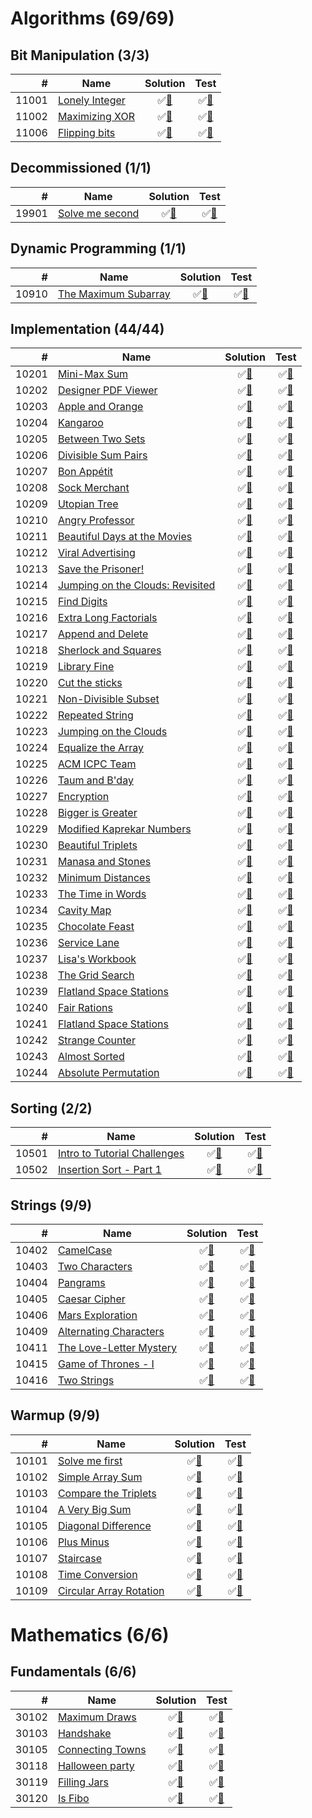 # Algorithms (69/69)

## Bit Manipulation (3/3)

|     # | Name                    | Solution                          | Test                           |
|------:|-------------------------|:---------------------------------:|:------------------------------:|
| 11001 | [Lonely Integer][11001] | &#9989;[&#128190;][11001solution] | &#9989;[&#128190;][11001tests] |
| 11002 | [Maximizing XOR][11002] | &#9989;[&#128190;][11002solution] | &#9989;[&#128190;][11002tests] |
| 11006 | [Flipping bits][11006]  | &#9989;[&#128190;][11006solution] | &#9989;[&#128190;][11006tests] |

[11001]: https://www.hackerrank.com/challenges/lonely-integer
[11002]: https://www.hackerrank.com/challenges/maximizing-xor
[11006]: https://www.hackerrank.com/challenges/flipping-bits

[11001solution]: src/main/java/org/ck/hackerRank/corecs/algorithms/bitmanipulation/lonelyinteger/Solution.java
[11002solution]: src/main/java/org/ck/hackerRank/corecs/algorithms/bitmanipulation/maximisingxor/Solution.java
[11006solution]: src/main/java/org/ck/hackerRank/corecs/algorithms/bitmanipulation/flippingbits/Solution.java

[11001tests]: src/test/java/org/ck/hackerRank/algorithms/bitmanipulation/lonelyinteger/SolutionTest.java
[11002tests]: src/test/java/org/ck/hackerRank/algorithms/bitmanipulation/maximisingxor/SolutionTest.java
[11006tests]: src/test/java/org/ck/hackerRank/algorithms/bitmanipulation/flippingbits/SolutionTest.java


## Decommissioned (1/1)

|     # | Name                     | Solution                          | Test                           |
|------:|--------------------------|:---------------------------------:|:------------------------------:|
| 19901 | [Solve me second][19901] | &#9989;[&#128190;][19901solution] | &#9989;[&#128190;][19901tests] |

[19901]: https://www.hackerrank.com/challenges/solve-me-second

[19901solution]: src/main/java/org/ck/hackerRank/corecs/algorithms/decommissioned/solvemesecond/Solution.java

[19901tests]: src/test/java/org/ck/hackerRank/algorithms/decommissioned/solvemesecond/SolutionTest.java


## Dynamic Programming (1/1)

|     # | Name                          | Solution                          | Test                           |
|------:|-------------------------------|:---------------------------------:|:------------------------------:|
| 10910 | [The Maximum Subarray][10910] | &#9989;[&#128190;][10910solution] | &#9989;[&#128190;][10910tests] |

[10910]: https://www.hackerrank.com/challenges/maxsubarray

[10910solution]: src/main/java/org/ck/hackerRank/corecs/algorithms/dynamicprogramming/maxsubarray/Solution.java

[10910tests]: src/test/java/org/ck/hackerRank/algorithms/dynamicprogramming/maxsubarray/SolutionTest.java


## Implementation (44/44)

|     # | Name                                      | Solution                          | Test                           |
|------:|-------------------------------------------|:---------------------------------:|:------------------------------:|
| 10201 | [Mini-Max Sum][10201]                     | &#9989;[&#128190;][10201solution] | &#9989;[&#128190;][10201tests] |
| 10202 | [Designer PDF Viewer][10202]              | &#9989;[&#128190;][10202solution] | &#9989;[&#128190;][10202tests] |
| 10203 | [Apple and Orange][10203]                 | &#9989;[&#128190;][10203solution] | &#9989;[&#128190;][10203tests] |
| 10204 | [Kangaroo][10204]                         | &#9989;[&#128190;][10204solution] | &#9989;[&#128190;][10204tests] |
| 10205 | [Between Two Sets][10205]                 | &#9989;[&#128190;][10205solution] | &#9989;[&#128190;][10205tests] |
| 10206 | [Divisible Sum Pairs][10206]              | &#9989;[&#128190;][10206solution] | &#9989;[&#128190;][10206tests] |
| 10207 | [Bon Appétit][10207]                      | &#9989;[&#128190;][10207solution] | &#9989;[&#128190;][10207tests] |
| 10208 | [Sock Merchant][10208]                    | &#9989;[&#128190;][10208solution] | &#9989;[&#128190;][10208tests] |
| 10209 | [Utopian Tree][10209]                     | &#9989;[&#128190;][10209solution] | &#9989;[&#128190;][10209tests] |
| 10210 | [Angry Professor][10210]                  | &#9989;[&#128190;][10210solution] | &#9989;[&#128190;][10210tests] |
| 10211 | [Beautiful Days at the Movies][10211]     | &#9989;[&#128190;][10211solution] | &#9989;[&#128190;][10211tests] |
| 10212 | [Viral Advertising][10212]                | &#9989;[&#128190;][10212solution] | &#9989;[&#128190;][10212tests] |
| 10213 | [Save the Prisoner!][10213]               | &#9989;[&#128190;][10213solution] | &#9989;[&#128190;][10213tests] |
| 10214 | [Jumping on the Clouds: Revisited][10214] | &#9989;[&#128190;][10214solution] | &#9989;[&#128190;][10214tests] |
| 10215 | [Find Digits][10215]                      | &#9989;[&#128190;][10215solution] | &#9989;[&#128190;][10215tests] |
| 10216 | [Extra Long Factorials][10216]            | &#9989;[&#128190;][10216solution] | &#9989;[&#128190;][10216tests] |
| 10217 | [Append and Delete][10217]                | &#9989;[&#128190;][10217solution] | &#9989;[&#128190;][10217tests] |
| 10218 | [Sherlock and Squares][10218]             | &#9989;[&#128190;][10218solution] | &#9989;[&#128190;][10218tests] |
| 10219 | [Library Fine][10219]                     | &#9989;[&#128190;][10219solution] | &#9989;[&#128190;][10219tests] |
| 10220 | [Cut the sticks][10220]                   | &#9989;[&#128190;][10220solution] | &#9989;[&#128190;][10220tests] |
| 10221 | [Non-Divisible Subset][10221]             | &#9989;[&#128190;][10221solution] | &#9989;[&#128190;][10221tests] |
| 10222 | [Repeated String][10222]                  | &#9989;[&#128190;][10222solution] | &#9989;[&#128190;][10222tests] |
| 10223 | [Jumping on the Clouds][10223]            | &#9989;[&#128190;][10223solution] | &#9989;[&#128190;][10223tests] |
| 10224 | [Equalize the Array][10224]               | &#9989;[&#128190;][10224solution] | &#9989;[&#128190;][10224tests] |
| 10225 | [ACM ICPC Team][10225]                    | &#9989;[&#128190;][10225solution] | &#9989;[&#128190;][10225tests] |
| 10226 | [Taum and B'day][10226]                   | &#9989;[&#128190;][10226solution] | &#9989;[&#128190;][10226tests] |
| 10227 | [Encryption][10227]                       | &#9989;[&#128190;][10227solution] | &#9989;[&#128190;][10227tests] |
| 10228 | [Bigger is Greater][10228]                | &#9989;[&#128190;][10228solution] | &#9989;[&#128190;][10228tests] |
| 10229 | [Modified Kaprekar Numbers][10229]        | &#9989;[&#128190;][10229solution] | &#9989;[&#128190;][10229tests] |
| 10230 | [Beautiful Triplets][10230]               | &#9989;[&#128190;][10230solution] | &#9989;[&#128190;][10230tests] |
| 10231 | [Manasa and Stones][10231]                | &#9989;[&#128190;][10231solution] | &#9989;[&#128190;][10231tests] |
| 10232 | [Minimum Distances][10232]                | &#9989;[&#128190;][10232solution] | &#9989;[&#128190;][10232tests] |
| 10233 | [The Time in Words][10233]                | &#9989;[&#128190;][10233solution] | &#9989;[&#128190;][10233tests] |
| 10234 | [Cavity Map][10234]                       | &#9989;[&#128190;][10234solution] | &#9989;[&#128190;][10234tests] |
| 10235 | [Chocolate Feast][10235]                  | &#9989;[&#128190;][10235solution] | &#9989;[&#128190;][10235tests] |
| 10236 | [Service Lane][10236]                     | &#9989;[&#128190;][10236solution] | &#9989;[&#128190;][10236tests] |
| 10237 | [Lisa's Workbook][10237]                  | &#9989;[&#128190;][10237solution] | &#9989;[&#128190;][10237tests] |
| 10238 | [The Grid Search][10238]                  | &#9989;[&#128190;][10238solution] | &#9989;[&#128190;][10238tests] |
| 10239 | [Flatland Space Stations][10239]          | &#9989;[&#128190;][10239solution] | &#9989;[&#128190;][10239tests] |
| 10240 | [Fair Rations][10240]                     | &#9989;[&#128190;][10240solution] | &#9989;[&#128190;][10240tests] |
| 10241 | [Flatland Space Stations][10241]          | &#9989;[&#128190;][10241solution] | &#9989;[&#128190;][10241tests] |
| 10242 | [Strange Counter][10242]                  | &#9989;[&#128190;][10242solution] | &#9989;[&#128190;][10242tests] |
| 10243 | [Almost Sorted][10243]                    | &#9989;[&#128190;][10243solution] | &#9989;[&#128190;][10243tests] |
| 10244 | [Absolute Permutation][10244]             | &#9989;[&#128190;][10244solution] | &#9989;[&#128190;][10244tests] |

[10201]: https://www.hackerrank.com/challenges/mini-max-sum
[10202]: https://www.hackerrank.com/challenges/designer-pdf-viewer
[10203]: https://www.hackerrank.com/challenges/apple-and-orange
[10204]: https://www.hackerrank.com/challenges/kangaroo
[10205]: https://www.hackerrank.com/challenges/between-two-sets
[10206]: https://www.hackerrank.com/challenges/divisible-sum-pairs
[10207]: https://www.hackerrank.com/challenges/bon-appetit
[10208]: https://www.hackerrank.com/challenges/sock-merchant
[10209]: https://www.hackerrank.com/challenges/utopian-tree
[10210]: https://www.hackerrank.com/challenges/angry-professor
[10211]: https://www.hackerrank.com/challenges/beautiful-days-at-the-movies
[10212]: https://www.hackerrank.com/challenges/strange-advertising
[10213]: https://www.hackerrank.com/challenges/save-the-prisoner
[10214]: https://www.hackerrank.com/challenges/jumping-on-the-clouds-revisited
[10215]: https://www.hackerrank.com/challenges/find-digits
[10216]: https://www.hackerrank.com/challenges/extra-long-factorials
[10217]: https://www.hackerrank.com/challenges/append-and-delete
[10218]: https://www.hackerrank.com/challenges/sherlock-and-squares
[10219]: https://www.hackerrank.com/challenges/library-fine
[10220]: https://www.hackerrank.com/challenges/cut-the-sticks
[10221]: https://www.hackerrank.com/challenges/non-divisible-subset
[10222]: https://www.hackerrank.com/challenges/repeated-string
[10223]: https://www.hackerrank.com/challenges/jumping-on-the-clouds
[10224]: https://www.hackerrank.com/challenges/equality-in-a-array
[10225]: https://www.hackerrank.com/challenges/acm-icpc-team
[10226]: https://www.hackerrank.com/challenges/taum-and-bday
[10227]: https://www.hackerrank.com/challenges/encryption
[10228]: https://www.hackerrank.com/challenges/bigger-is-greater
[10229]: https://www.hackerrank.com/challenges/kaprekar-numbers
[10230]: https://www.hackerrank.com/challenges/beautiful-triplets
[10231]: https://www.hackerrank.com/challenges/manasa-and-stones
[10232]: https://www.hackerrank.com/challenges/minimum-distances
[10233]: https://www.hackerrank.com/challenges/the-time-in-words
[10234]: https://www.hackerrank.com/challenges/cavity-map
[10235]: https://www.hackerrank.com/challenges/chocolate-feast
[10236]: https://www.hackerrank.com/challenges/service-lane
[10237]: https://www.hackerrank.com/challenges/lisa-workbook
[10238]: https://www.hackerrank.com/challenges/the-grid-search
[10239]: https://www.hackerrank.com/challenges/flatland-space-stations
[10240]: https://www.hackerrank.com/challenges/fair-rations
[10241]: https://www.hackerrank.com/challenges/flatland-space-stations
[10242]: https://www.hackerrank.com/challenges/strange-code
[10243]: https://www.hackerrank.com/challenges/almost-sorted
[10244]: https://www.hackerrank.com/challenges/absolute-permutation

[10201solution]: src/main/java/org/ck/hackerRank/corecs/algorithms/warmup/minimaxsum/Solution.java
[10202solution]: src/main/java/org/ck/hackerRank/corecs/algorithms/implementation/designerpdfviewer/Solution.java
[10203solution]: src/main/java/org/ck/hackerRank/corecs/algorithms/implementation/appleandorange/Solution.java
[10204solution]: src/main/java/org/ck/hackerRank/corecs/algorithms/implementation/kangaroo/Solution.java
[10205solution]: src/main/java/org/ck/hackerRank/corecs/algorithms/implementation/betweentwosets/Solution.java
[10206solution]: src/main/java/org/ck/hackerRank/corecs/algorithms/implementation/divisiblesumpairs/Solution.java
[10207solution]: src/main/java/org/ck/hackerRank/corecs/algorithms/implementation/bonappetit/Solution.java
[10208solution]: src/main/java/org/ck/hackerRank/corecs/algorithms/implementation/sockmerchant/Solution.java
[10209solution]: src/main/java/org/ck/hackerRank/corecs/algorithms/implementation/utopiantree/Solution.java
[10210solution]: src/main/java/org/ck/hackerRank/corecs/algorithms/implementation/angryprofessor/Solution.java
[10211solution]: src/main/java/org/ck/hackerRank/corecs/algorithms/implementation/beautifuldaysatthemovies/Solution.java
[10212solution]: src/main/java/org/ck/hackerRank/corecs/algorithms/implementation/viraladvertising/Solution.java
[10213solution]: src/main/java/org/ck/hackerRank/corecs/algorithms/implementation/savetheprisoner/Solution.java
[10214solution]: src/main/java/org/ck/hackerRank/corecs/algorithms/implementation/jumpingonthecloudsrevisited/Solution.java
[10215solution]: src/main/java/org/ck/hackerRank/corecs/algorithms/implementation/finddigits/Solution.java
[10216solution]: src/main/java/org/ck/hackerRank/corecs/algorithms/implementation/extralongfactorials/Solution.java
[10217solution]: src/main/java/org/ck/hackerRank/corecs/algorithms/implementation/appendanddelete/Solution.java
[10218solution]: src/main/java/org/ck/hackerRank/corecs/algorithms/implementation/sherlockandsquares/Solution.java
[10219solution]: src/main/java/org/ck/hackerRank/corecs/algorithms/implementation/libraryfine/Solution.java
[10220solution]: src/main/java/org/ck/hackerRank/corecs/algorithms/implementation/cutthesticks/Solution.java
[10221solution]: src/main/java/org/ck/hackerRank/corecs/algorithms/implementation/nondivisiblesubset/Solution.java
[10222solution]: src/main/java/org/ck/hackerRank/corecs/algorithms/implementation/repeatedstring/Solution.java
[10223solution]: src/main/java/org/ck/hackerRank/corecs/algorithms/implementation/jumpingontheclouds/Solution.java
[10224solution]: src/main/java/org/ck/hackerRank/corecs/algorithms/implementation/equalizethearray/Solution.java
[10225solution]: src/main/java/org/ck/hackerRank/corecs/algorithms/implementation/acmicpcteam/Solution.java
[10226solution]: src/main/java/org/ck/hackerRank/corecs/algorithms/implementation/taumandbday/Solution.java
[10227solution]: src/main/java/org/ck/hackerRank/corecs/algorithms/implementation/encryption/Solution.java
[10228solution]: src/main/java/org/ck/hackerRank/corecs/algorithms/implementation/biggerisgreater/Solution.java
[10229solution]: src/main/java/org/ck/hackerRank/corecs/algorithms/implementation/modifiedkaprekarnumbers/Solution.java
[10230solution]: src/main/java/org/ck/hackerRank/corecs/algorithms/implementation/beautifultriplets/Solution.java
[10231solution]: src/main/java/org/ck/hackerRank/corecs/algorithms/implementation/manasaandstones/Solution.java
[10232solution]: src/main/java/org/ck/hackerRank/corecs/algorithms/implementation/minimumdistances/Solution.java
[10233solution]: src/main/java/org/ck/hackerRank/corecs/algorithms/implementation/thetimeinwords/Solution.java
[10234solution]: src/main/java/org/ck/hackerRank/corecs/algorithms/implementation/cavitymap/Solution.java
[10235solution]: src/main/java/org/ck/hackerRank/corecs/algorithms/implementation/chocolatefeast/Solution.java
[10236solution]: src/main/java/org/ck/hackerRank/corecs/algorithms/implementation/servicelane/Solution.java
[10237solution]: src/main/java/org/ck/hackerRank/corecs/algorithms/implementation/lisasworkbook/Solution.java
[10238solution]: src/main/java/org/ck/hackerRank/corecs/algorithms/implementation/thegridsearch/Solution.java
[10239solution]: src/main/java/org/ck/hackerRank/corecs/algorithms/implementation/flatlandspacestations/Solution.java
[10240solution]: src/main/java/org/ck/hackerRank/corecs/algorithms/implementation/fairrations/Solution.java
[10241solution]: src/main/java/org/ck/hackerRank/corecs/algorithms/implementation/happyladybugs/Solution.java
[10242solution]: src/main/java/org/ck/hackerRank/corecs/algorithms/implementation/strangecounter/Solution.java
[10243solution]: src/main/java/org/ck/hackerRank/corecs/algorithms/implementation/almostsorted/Solution.java
[10244solution]: src/main/java/org/ck/hackerRank/corecs/algorithms/implementation/absolutepermutation/Solution.java

[10201tests]: src/test/java/org/ck/hackerRank/algorithms/implementation/minimaxsum/SolutionTest.java
[10202tests]: src/test/java/org/ck/hackerRank/algorithms/implementation/designerpdfviewer/SolutionTest.java
[10203tests]: src/test/java/org/ck/hackerRank/algorithms/implementation/appleandorange/SolutionTest.java
[10204tests]: src/test/java/org/ck/hackerRank/algorithms/implementation/kangaroo/SolutionTest.java
[10205tests]: src/test/java/org/ck/hackerRank/algorithms/implementation/betweentwosets/SolutionTest.java
[10206tests]: src/test/java/org/ck/hackerRank/algorithms/implementation/divisiblesumpairs/SolutionTest.java
[10207tests]: src/test/java/org/ck/hackerRank/algorithms/implementation/bonappetit/SolutionTest.java
[10208tests]: src/test/java/org/ck/hackerRank/algorithms/implementation/sockmerchant/SolutionTest.java
[10209tests]: src/test/java/org/ck/hackerRank/algorithms/implementation/utopiantree/SolutionTest.java
[10210tests]: src/test/java/org/ck/hackerRank/algorithms/implementation/angryprofessor/SolutionTest.java
[10211tests]: src/test/java/org/ck/hackerRank/algorithms/implementation/beautifuldaysatthemovies/SolutionTest.java
[10212tests]: src/test/java/org/ck/hackerRank/algorithms/implementation/viraladvertising/SolutionTest.java
[10213tests]: src/test/java/org/ck/hackerRank/algorithms/implementation/savetheprisoner/SolutionTest.java
[10214tests]: src/test/java/org/ck/hackerRank/algorithms/implementation/jumpingonthecloudsrevisited/SolutionTest.java
[10215tests]: src/test/java/org/ck/hackerRank/algorithms/implementation/finddigits/SolutionTest.java
[10216tests]: src/test/java/org/ck/hackerRank/algorithms/implementation/extralongfactorials/SolutionTest.java
[10217tests]: src/test/java/org/ck/hackerRank/algorithms/implementation/appendanddelete/SolutionTest.java
[10218tests]: src/test/java/org/ck/hackerRank/algorithms/implementation/sherlockandsquares/SolutionTest.java
[10219tests]: src/test/java/org/ck/hackerRank/algorithms/implementation/libraryfine/SolutionTest.java
[10220tests]: src/test/java/org/ck/hackerRank/algorithms/implementation/cutthesticks/SolutionTest.java
[10221tests]: src/test/java/org/ck/hackerRank/algorithms/implementation/nondivisiblesubset/SolutionTest.java
[10222tests]: src/test/java/org/ck/hackerRank/algorithms/implementation/repeatedstring/SolutionTest.java
[10223tests]: src/test/java/org/ck/hackerRank/algorithms/implementation/jumpingontheclouds/SolutionTest.java
[10224tests]: src/test/java/org/ck/hackerRank/algorithms/implementation/equalizethearray/SolutionTest.java
[10225tests]: src/test/java/org/ck/hackerRank/algorithms/implementation/acmicpcteam/SolutionTest.java
[10226tests]: src/test/java/org/ck/hackerRank/algorithms/implementation/taumandbday/SolutionTest.java
[10227tests]: src/test/java/org/ck/hackerRank/algorithms/implementation/encryption/SolutionTest.java
[10228tests]: src/test/java/org/ck/hackerRank/algorithms/implementation/biggerisgreater/SolutionTest.java
[10229tests]: src/test/java/org/ck/hackerRank/algorithms/implementation/modifiedkaprekarnumbers/SolutionTest.java
[10230tests]: src/test/java/org/ck/hackerRank/algorithms/implementation/beautifultriplets/SolutionTest.java
[10231tests]: src/test/java/org/ck/hackerRank/algorithms/implementation/manasaandstones/SolutionTest.java
[10232tests]: src/test/java/org/ck/hackerRank/algorithms/implementation/minimumdistances/SolutionTest.java
[10233tests]: src/test/java/org/ck/hackerRank/algorithms/implementation/thetimeinwords/SolutionTest.java
[10234tests]: src/test/java/org/ck/hackerRank/algorithms/implementation/cavitymap/SolutionTest.java
[10235tests]: src/test/java/org/ck/hackerRank/algorithms/implementation/chocolatefeast/SolutionTest.java
[10236tests]: src/test/java/org/ck/hackerRank/algorithms/implementation/servicelane/SolutionTest.java
[10237tests]: src/test/java/org/ck/hackerRank/algorithms/implementation/lisasworkbook/SolutionTest.java
[10238tests]: src/test/java/org/ck/hackerRank/algorithms/implementation/thegridsearch/SolutionTest.java
[10239tests]: src/test/java/org/ck/hackerRank/algorithms/implementation/flatlandspacestations/SolutionTest.java
[10240tests]: src/test/java/org/ck/hackerRank/algorithms/implementation/fairrations/SolutionTest.java
[10241tests]: src/test/java/org/ck/hackerRank/algorithms/implementation/happyladybugs/SolutionTest.java
[10242tests]: src/test/java/org/ck/hackerRank/algorithms/implementation/strangecounter/SolutionTest.java
[10243tests]: src/test/java/org/ck/hackerRank/algorithms/implementation/almostsorted/SolutionTest.java
[10244tests]: src/test/java/org/ck/hackerRank/algorithms/implementation/absolutepermutation/SolutionTest.java


## Sorting (2/2)

|     # | Name                                  | Solution                          | Test                           |
|------:|---------------------------------------|:---------------------------------:|:------------------------------:|
| 10501 | [Intro to Tutorial Challenges][10501] | &#9989;[&#128190;][10501solution] | &#9989;[&#128190;][10501tests] |
| 10502 | [Insertion Sort - Part 1][10502]      | &#9989;[&#128190;][10502solution] | &#9989;[&#128190;][10502tests] |

[10501]: https://www.hackerrank.com/challenges/tutorial-intro
[10502]: https://www.hackerrank.com/challenges/insertionsort1

[10501solution]: src/main/java/org/ck/hackerRank/corecs/algorithms/sorting/intrototutorialchallenges/Solution.java
[10502solution]: src/main/java/org/ck/hackerRank/corecs/algorithms/sorting/insertionsortpart1/Solution.java

[10501tests]: src/test/java/org/ck/hackerRank/algorithms/sorting/intrototutorialchallenges/SolutionTest.java
[10502tests]: src/test/java/org/ck/hackerRank/algorithms/sorting/insertionsortpart1/SolutionTest.java


## Strings (9/9)

|     # | Name                             | Solution                          | Test                           |
|------:|----------------------------------|:---------------------------------:|:------------------------------:|
| 10402 | [CamelCase][10402]               | &#9989;[&#128190;][10402solution] | &#9989;[&#128190;][10402tests] |
| 10403 | [Two Characters][10403]          | &#9989;[&#128190;][10403solution] | &#9989;[&#128190;][10403tests] |
| 10404 | [Pangrams][10404]                | &#9989;[&#128190;][10404solution] | &#9989;[&#128190;][10404tests] |
| 10405 | [Caesar Cipher][10405]           | &#9989;[&#128190;][10405solution] | &#9989;[&#128190;][10405tests] |
| 10406 | [Mars Exploration][10406]        | &#9989;[&#128190;][10406solution] | &#9989;[&#128190;][10406tests] |
| 10409 | [Alternating Characters][10409]  | &#9989;[&#128190;][10409solution] | &#9989;[&#128190;][10409tests] |
| 10411 | [The Love-Letter Mystery][10411] | &#9989;[&#128190;][10411solution] | &#9989;[&#128190;][10411tests] |
| 10415 | [Game of Thrones - I][10415]     | &#9989;[&#128190;][10415solution] | &#9989;[&#128190;][10415tests] |
| 10416 | [Two Strings][10416]             | &#9989;[&#128190;][10416solution] | &#9989;[&#128190;][10416tests] |

[10402]: https://www.hackerrank.com/challenges/camelcase
[10403]: https://www.hackerrank.com/challenges/two-characters
[10404]: https://www.hackerrank.com/challenges/pangrams
[10405]: https://www.hackerrank.com/challenges/caesar-cipher-1
[10406]: https://www.hackerrank.com/challenges/mars-exploration
[10409]: https://www.hackerrank.com/challenges/alternating-characters
[10411]: https://www.hackerrank.com/challenges/the-love-letter-mystery
[10415]: https://www.hackerrank.com/challenges/game-of-thrones
[10416]: https://www.hackerrank.com/challenges/two-strings

[10402solution]: src/main/java/org/ck/hackerRank/corecs/algorithms/strings/camelcase/Solution.java
[10403solution]: src/main/java/org/ck/hackerRank/corecs/algorithms/strings/twocharacters/Solution.java
[10404solution]: src/main/java/org/ck/hackerRank/corecs/algorithms/strings/pangrams/Solution.java
[10405solution]: src/main/java/org/ck/hackerRank/corecs/algorithms/strings/caesarcipher/Solution.java
[10406solution]: src/main/java/org/ck/hackerRank/corecs/algorithms/strings/marsexploration/Solution.java
[10409solution]: src/main/java/org/ck/hackerRank/corecs/algorithms/strings/alternatingcharacters/Solution.java
[10411solution]: src/main/java/org/ck/hackerRank/corecs/algorithms/strings/thelovelettermystery/Solution.java
[10415solution]: src/main/java/org/ck/hackerRank/corecs/algorithms/strings/gameofthronesi/Solution.java
[10416solution]: src/main/java/org/ck/hackerRank/corecs/algorithms/strings/twostrings/Solution.java

[10402tests]: src/test/java/org/ck/hackerRank/algorithms/strings/camelcase/SolutionTest.java
[10403tests]: src/test/java/org/ck/hackerRank/algorithms/strings/twocharacters/SolutionTest.java
[10404tests]: src/test/java/org/ck/hackerRank/algorithms/strings/pangrams/SolutionTest.java
[10405tests]: src/test/java/org/ck/hackerRank/algorithms/strings/caesarcipher/SolutionTest.java
[10406tests]: src/test/java/org/ck/hackerRank/algorithms/strings/marsexploration/SolutionTest.java
[10409tests]: src/test/java/org/ck/hackerRank/algorithms/strings/alternatingcharacters/SolutionTest.java
[10411tests]: src/test/java/org/ck/hackerRank/algorithms/strings/thelovelettermystery/SolutionTest.java
[10415tests]: src/test/java/org/ck/hackerRank/algorithms/strings/gameofthronesi/SolutionTest.java
[10416tests]: src/test/java/org/ck/hackerRank/algorithms/strings/twostrings/SolutionTest.java


## Warmup (9/9)

|     # | Name                             | Solution                          | Test                           |
|------:|----------------------------------|:---------------------------------:|:------------------------------:|
| 10101 | [Solve me first][10101]          | &#9989;[&#128190;][10101solution] | &#9989;[&#128190;][10101tests] |
| 10102 | [Simple Array Sum][10102]        | &#9989;[&#128190;][10102solution] | &#9989;[&#128190;][10102tests] |
| 10103 | [Compare the Triplets][10103]    | &#9989;[&#128190;][10103solution] | &#9989;[&#128190;][10103tests] |
| 10104 | [A Very Big Sum][10104]          | &#9989;[&#128190;][10104solution] | &#9989;[&#128190;][10104tests] |
| 10105 | [Diagonal Difference][10105]     | &#9989;[&#128190;][10105solution] | &#9989;[&#128190;][10105tests] |
| 10106 | [Plus Minus][10106]              | &#9989;[&#128190;][10106solution] | &#9989;[&#128190;][10106tests] |
| 10107 | [Staircase][10107]               | &#9989;[&#128190;][10107solution] | &#9989;[&#128190;][10107tests] |
| 10108 | [Time Conversion][10108]         | &#9989;[&#128190;][10108solution] | &#9989;[&#128190;][10108tests] |
| 10109 | [Circular Array Rotation][10109] | &#9989;[&#128190;][10109solution] | &#9989;[&#128190;][10109tests] |

[10101]: https://www.hackerrank.com/challenges/solve-me-first
[10102]: https://www.hackerrank.com/challenges/simple-array-sum
[10103]: https://www.hackerrank.com/challenges/compare-the-triplets
[10104]: https://www.hackerrank.com/challenges/a-very-big-sum
[10105]: https://www.hackerrank.com/challenges/diagonal-difference
[10106]: https://www.hackerrank.com/challenges/plus-minus
[10107]: https://www.hackerrank.com/challenges/staircase
[10108]: https://www.hackerrank.com/challenges/time-conversion
[10109]: https://www.hackerrank.com/challenges/circular-array-rotation

[10101solution]: src/main/java/org/ck/hackerRank/corecs/algorithms/warmup/solvemefirst/Solution.java
[10102solution]: src/main/java/org/ck/hackerRank/corecs/algorithms/warmup/simplearraysum/Solution.java
[10103solution]: src/main/java/org/ck/hackerRank/corecs/algorithms/warmup/comparethetriplets/Solution.java
[10104solution]: src/main/java/org/ck/hackerRank/corecs/algorithms/warmup/averybigsum/Solution.java
[10105solution]: src/main/java/org/ck/hackerRank/corecs/algorithms/warmup/diagonaldifference/Solution.java
[10106solution]: src/main/java/org/ck/hackerRank/corecs/algorithms/warmup/plusminus/Solution.java
[10107solution]: src/main/java/org/ck/hackerRank/corecs/algorithms/warmup/staircase/Solution.java
[10108solution]: src/main/java/org/ck/hackerRank/corecs/algorithms/warmup/timeconversion/Solution.java
[10109solution]: src/main/java/org/ck/hackerRank/corecs/algorithms/implementation/circulararrayrotation/Solution.java

[10101tests]: src/test/java/org/ck/hackerRank/algorithms/warmup/solvemefirst/SolutionTest.java
[10102tests]: src/test/java/org/ck/hackerRank/algorithms/warmup/simplearraysum/SolutionTest.java
[10103tests]: src/test/java/org/ck/hackerRank/algorithms/warmup/comparethetriplets/SolutionTest.java
[10104tests]: src/test/java/org/ck/hackerRank/algorithms/warmup/averybigsum/SolutionTest.java
[10105tests]: src/test/java/org/ck/hackerRank/algorithms/warmup/diagonaldifference/SolutionTest.java
[10106tests]: src/test/java/org/ck/hackerRank/algorithms/warmup/plusminus/SolutionTest.java
[10107tests]: src/test/java/org/ck/hackerRank/algorithms/warmup/staircase/SolutionTest.java
[10108tests]: src/test/java/org/ck/hackerRank/algorithms/warmup/timeconversion/SolutionTest.java
[10109tests]: src/test/java/org/ck/hackerRank/algorithms/warmup/circulararrayrotation/SolutionTest.java

# Mathematics (6/6)

##  Fundamentals (6/6)

|     # | Name                      | Solution                          | Test                           |
|------:|---------------------------|:---------------------------------:|:------------------------------:|
| 30102 | [Maximum Draws][30102]    | &#9989;[&#128190;][30102solution] | &#9989;[&#128190;][30102tests] |
| 30103 | [Handshake][30103]        | &#9989;[&#128190;][30103solution] | &#9989;[&#128190;][30103tests] |
| 30105 | [Connecting Towns][30105] | &#9989;[&#128190;][30105solution] | &#9989;[&#128190;][30105tests] |
| 30118 | [Halloween party][30118]  | &#9989;[&#128190;][30118solution] | &#9989;[&#128190;][30118tests] |
| 30119 | [Filling Jars][30119]     | &#9989;[&#128190;][30119solution] | &#9989;[&#128190;][30119tests] |
| 30120 | [Is Fibo][30120]          | &#9989;[&#128190;][30120solution] | &#9989;[&#128190;][30120tests] |

[30102]: https://www.hackerrank.com/challenges/maximum-draws
[30103]: https://www.hackerrank.com/challenges/handshake
[30105]: https://www.hackerrank.com/challenges/connecting-towns
[30118]: https://www.hackerrank.com/challenges/halloween-party
[30119]: https://www.hackerrank.com/challenges/filling-jars
[30120]: https://www.hackerrank.com/challenges/is-fibo

[30102solution]: src/main/java/org/ck/hackerRank/corecs/mathematics/fundamentals/maximumdraws/Solution.java
[30103solution]: src/main/java/org/ck/hackerRank/corecs/mathematics/fundamentals/handshake/Solution.java
[30105solution]: src/main/java/org/ck/hackerRank/corecs/mathematics/fundamentals/connectingtowns/Solution.java
[30118solution]: src/main/java/org/ck/hackerRank/corecs/mathematics/fundamentals/halloweenparty/Solution.java
[30119solution]: src/main/java/org/ck/hackerRank/corecs/mathematics/fundamentals/fillingjars/Solution.java
[30120solution]: src/main/java/org/ck/hackerRank/corecs/mathematics/fundamentals/isfibo/Solution.java

[30102tests]: src/test/java/org/ck/hackerRank/mathematics/fundamentals/maximumdraws/SolutionTest.java
[30103tests]: src/test/java/org/ck/hackerRank/mathematics/fundamentals/handshake/SolutionTest.java
[30105tests]: src/test/java/org/ck/hackerRank/mathematics/fundamentals/connectingtowns/SolutionTest.java
[30118tests]: src/test/java/org/ck/hackerRank/mathematics/fundamentals/halloweenparty/SolutionTest.java
[30119tests]: src/test/java/org/ck/hackerRank/mathematics/fundamentals/fillingjars/SolutionTest.java
[30120tests]: src/test/java/org/ck/hackerRank/mathematics/fundamentals/isfibo/SolutionTest.java

